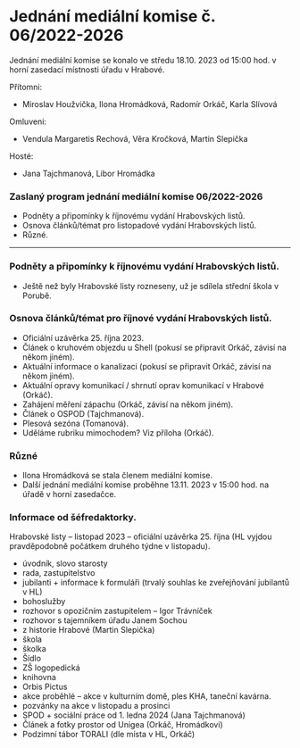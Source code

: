 # Jednání mediální komise č. 06/2022-2026

Jednání mediální komise se konalo ve středu 18.10. 2023 od 15:00 hod. v horní zasedací místnosti úřadu v Hrabové.

Přítomni:
- Miroslav Houžvička, Ilona Hromádková, Radomír Orkáč, Karla Slívová

Omluveni:
- Vendula Margaretis Rechová, Věra Kročková, Martin Slepička

Hosté:
- Jana Tajchmanová, Libor Hromádka

### Zaslaný program jednání mediální komise 06/2022-2026

- Podněty a připomínky k říjnovému vydání Hrabovských listů.
- Osnova článků/témat pro listopadové vydání Hrabovských listů.
- Různé.

---

### Podněty a připomínky k říjnovému vydání Hrabovských listů.
- Ještě než byly Hrabovské listy rozneseny, už je sdílela střední škola v Porubě.
### Osnova článků/témat pro říjnové vydání Hrabovských listů.

- Oficiální uzávěrka 25. října 2023.
- Článek o kruhovém objezdu u Shell (pokusí se připravit Orkáč, závisí na někom jiném).
- Aktuální informace o kanalizaci (pokusí se připravit Orkáč, závisí na někom jiném).
- Aktuální opravy komunikací / shrnutí oprav komunikací v Hrabové (Orkáč).
- Zahájení měření zápachu (Orkáč, závisí na někom jiném).
- Článek o OSPOD (Tajchmanová).
- Plesová sezóna (Tomanová).
- Uděláme rubriku mimochodem? Viz příloha (Orkáč).
### Různé

- Ilona Hromádková se stala členem mediální komise.
- Další jednání mediální komise proběhne 13.11. 2023 v 15:00 hod. na úřadě v horní zasedačce.
### Informace od šéfredaktorky.

Hrabovské listy – listopad 2023 – oficiální uzávěrka 25. října (HL vyjdou pravděpodobně počátkem druhého týdne v listopadu).

- úvodník, slovo starosty
- rada, zastupitelstvo
- jubilanti + informace k formuláři (trvalý souhlas ke zveřejňování jubilantů v HL)
- bohoslužby
- rozhovor s opozičním zastupitelem – Igor Trávníček
- rozhovor s tajemníkem úřadu Janem Sochou
- z historie Hrabové (Martin Slepička)
- škola
- školka
- Šídlo
- ZŠ logopedická
- knihovna
- Orbis Pictus
- akce proběhlé – akce v kulturním domě, ples KHA, taneční kavárna.
- pozvánky na akce v listopadu a prosinci
- SPOD + sociální práce od 1. ledna 2024 (Jana Tajchmanová)
- Článek a fotky prostor od Unigea (Orkáč, Hromádkovi)
- Podzimní tábor TORALI (dle místa v HL, Orkáč)